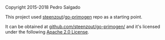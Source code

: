 Copyright 2015-2018 Pedro Salgado

This project used [steenzout](https://github.com/steenzout/)/[go-primogen](https://github.com/steenzout/go-primogen/) repo as a starting point.

It can be obtained at [github.com/steenzout/go-primogen/](https://github.com/steenzout/go-primogen/) and
it's licensed under the following [Apache 2.0 License](https://github.com/steenzout/go-primogen/blob/master/LICENSE).
